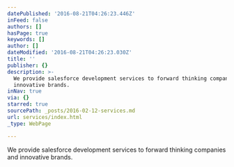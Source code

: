 ```yaml
---
datePublished: '2016-08-21T04:26:23.446Z'
inFeed: false
authors: []
hasPage: true
keywords: []
author: []
dateModified: '2016-08-21T04:26:23.030Z'
title: ''
publisher: {}
description: >-
  We provide salesforce development services to forward thinking companies and
  innovative brands.
inNav: true
via: {}
starred: true
sourcePath: _posts/2016-02-12-services.md
url: services/index.html
_type: WebPage

---
```

We provide salesforce development services to forward thinking companies and innovative brands.